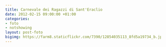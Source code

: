 ```yaml
---
title: Carnevale dei Ragazzi di Sant'Eraclio
date: 2012-02-15 09:00:00 +01:00
categories:
- foto
- notshowing
layout: post-foto
bigimg: https://farm8.staticflickr.com/7390/12854035113_8fd5a19734_b.jpg
---
```


<div class="flickr-album-contaier" data-photoset="72157641696568783"></div>